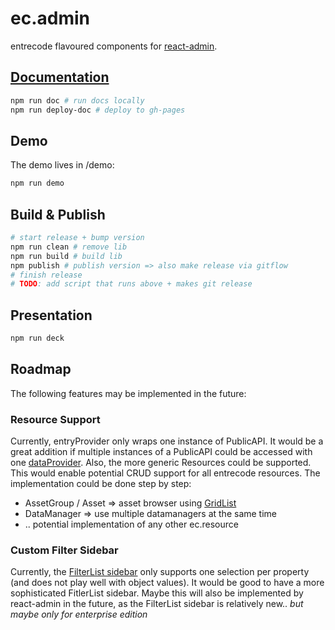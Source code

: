 # ec.admin

entrecode flavoured components for [react-admin](https://marmelab.com/react-admin/).

## [Documentation](https://entrecode.github.io/ec.admin/docs/)

```sh
npm run doc # run docs locally
npm run deploy-doc # deploy to gh-pages
```

## Demo

The demo lives in /demo:

```sh
npm run demo
```

## Build & Publish

```sh
# start release + bump version
npm run clean # remove lib
npm run build # build lib
npm publish # publish version => also make release via gitflow
# finish release
# TODO: add script that runs above + makes git release
```

## Presentation

```sh
npm run deck
```

## Roadmap

The following features may be implemented in the future:

### Resource Support

Currently, entryProvider only wraps one instance of PublicAPI.
It would be a great addition if multiple instances of a PublicAPI could be accessed with one [dataProvider](https://marmelab.com/react-admin/DataProviders.html#extending-a-data-provider-example-of-file-upload).
Also, the more generic Resources could be supported. This would enable potential CRUD support for all entrecode resources. The implementation could be done step by step:

- AssetGroup / Asset => asset browser using [GridList](https://material-ui.com/components/grid-list/)
- DataManager => use multiple datamanagers at the same time
- .. potential implementation of any other ec.resource

### Custom Filter Sidebar

Currently, the [FilterList sidebar](https://marmelab.com/react-admin/List.html#the-filterlist-sidebar) only supports one selection per property (and does not play well with object values). It would be good to have a more sophisticated FitlerList sidebar. Maybe this will also be implemented by react-admin in the future, as the FilterList sidebar is relatively new.. _but maybe only for enterprise edition_
